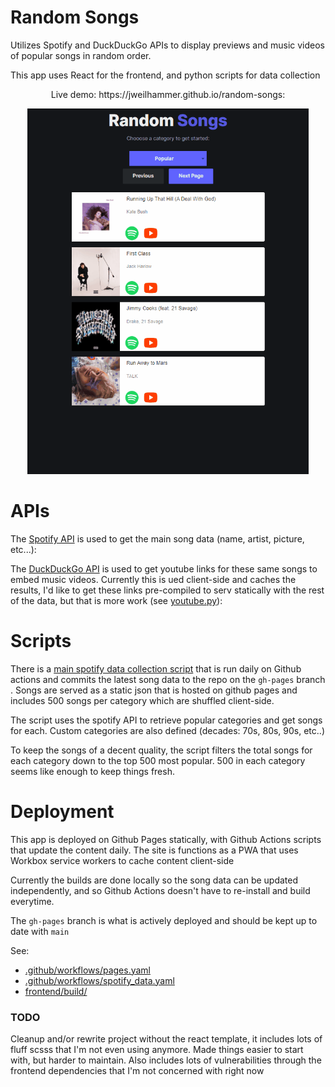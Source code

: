 # Random Songs

Utilizes Spotify and DuckDuckGo APIs to display previews and music videos of popular songs in random order.

This app uses React for the frontend, and python scripts for data collection
<p align="center">
    Live demo: https://jweilhammer.github.io/random-songs:
</p>
<p align="center">
    <img src="demo.gif" width="450" height="585"/>
</p>


# APIs
The [Spotify API](https://developer.spotify.com/documentation/web-api/) is used to get the main song data (name, artist, picture, etc...):


The [DuckDuckGo API](https://duckduckgo.com/api) is used to get youtube links for these same songs to embed music videos.  Currently this is ued client-side and caches the results, I'd like to get these links pre-compiled to serv statically with the rest of the data, but that is more work (see [youtube.py](scripts/youtube.py)):


# Scripts
There is a [main spotify data collection script](scripts/main.py) that is run daily on Github actions and commits the latest song data to the repo on the `gh-pages` branch .  Songs are served as a static json that is hosted on github pages and includes 500 songs per category which are shuffled client-side.

The script uses the spotify API to retrieve popular categories and get songs for each.  Custom categories are also defined (decades: 70s, 80s, 90s, etc..)

To keep the songs of a decent quality, the script filters the total songs for each category down to the top 500 most popular.  500 in each category seems like enough to keep things fresh.


# Deployment

This app is deployed on Github Pages statically, with Github Actions scripts that update the content daily. The site is functions as a PWA that uses Workbox service workers to cache content client-side

Currently the builds are done locally so the song data can be updated independently, and so Github Actions doesn't have to re-install and build everytime.

The `gh-pages` branch is what is actively deployed and should be kept up to date with `main`


See:
- [.github/workflows/pages.yaml](.github/workflows/pages.yaml)
- [.github/workflows/spotify_data.yaml](.github/workflows/spotify_data.yaml)
- [frontend/build/](frontend/build/)


### TODO
Cleanup and/or rewrite project without the react template, it includes lots of fluff scsss that I'm not even using anymore.  Made things easier to start with, but harder to maintain.  Also includes lots of vulnerabilities through the frontend dependencies that I'm not concerned with right now